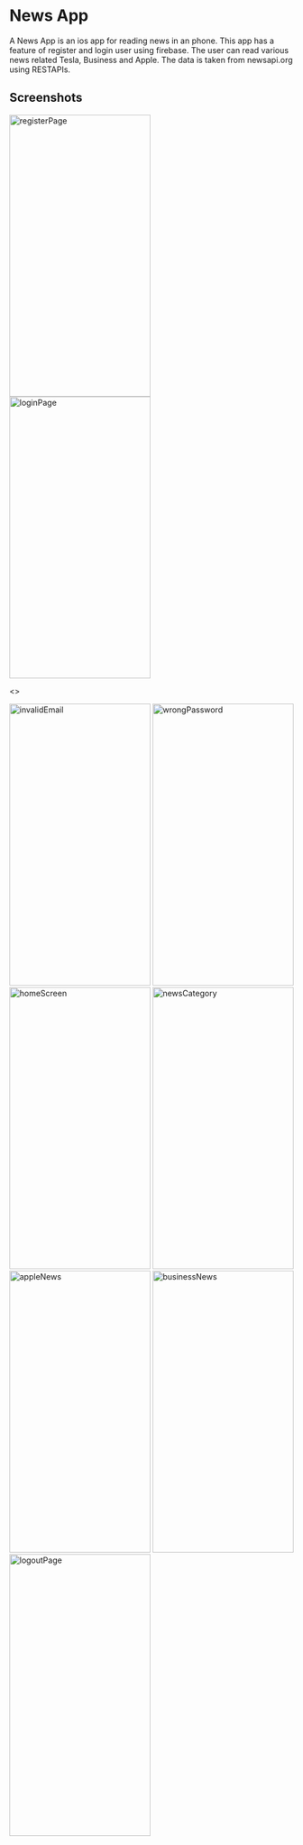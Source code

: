 # News App

A News App is an ios app for reading news in an phone. This app has a feature of register and login user using firebase. The user can read various news related Tesla, Business and Apple. The data is taken from newsapi.org using RESTAPIs.

## Screenshots
<div style="display: flex; flex-wrap: wrap;">
  <img src="https://github.com/KaushalGautam080/NewsApp/assets/101984287/2d0ebd3a-f2cc-416b-990c-336004697417" alt="registerPage" width="250" height="500" style="margin-right: 10px;">
 <img src = "https://github.com/KaushalGautam080/NewsApp/assets/101984287/e6db3885-5044-49c3-b935-8ad13dd6383b" alt ="loginPage" width = "250" height = "500">
</div>

<>

<img src = "https://github.com/KaushalGautam080/NewsApp/assets/101984287/67186a05-11be-44ff-8241-c22eb592ca58" alt ="invalidEmail" width = "250" height = "500">


<img src = "https://github.com/KaushalGautam080/NewsApp/assets/101984287/a28836df-760b-4ed3-90fd-96fd149d2dac" alt ="wrongPassword" width = "250" height = "500">

<img src = "https://github.com/KaushalGautam080/NewsApp/assets/101984287/891ccc29-9fa7-4948-9d16-7da7c5ec3ca9" alt ="homeScreen" width = "250" height = "500">

<img src = "https://github.com/KaushalGautam080/NewsApp/assets/101984287/8d7d41e8-6927-466c-9db7-d4789967c5a5" alt ="newsCategory" width = "250" height = "500">
<img src = "https://github.com/KaushalGautam080/NewsApp/assets/101984287/5a51ba8a-9413-4c09-b103-aaf88c064c3d" alt ="appleNews" width = "250" height = "500">

<img src = "https://github.com/KaushalGautam080/NewsApp/assets/101984287/acff2713-a36e-42d9-a594-cce664ad002f" alt ="businessNews" width = "250" height = "500">

<img src = "https://github.com/KaushalGautam080/NewsApp/assets/101984287/5d6c8476-e0a3-47e2-9193-a4913c28d2c5" alt ="logoutPage" width = "250" height = "500">










<!-- 
This project is a starting point for a Flutter application.

A few resources to get you started if this is your first Flutter project:

- [Lab: Write your first Flutter app](https://docs.flutter.dev/get-started/codelab)
- [Cookbook: Useful Flutter samples](https://docs.flutter.dev/cookbook)

For help getting started with Flutter development, view the
[online documentation](https://docs.flutter.dev/), which offers tutorials,
samples, guidance on mobile development, and a full API reference.
 -->
